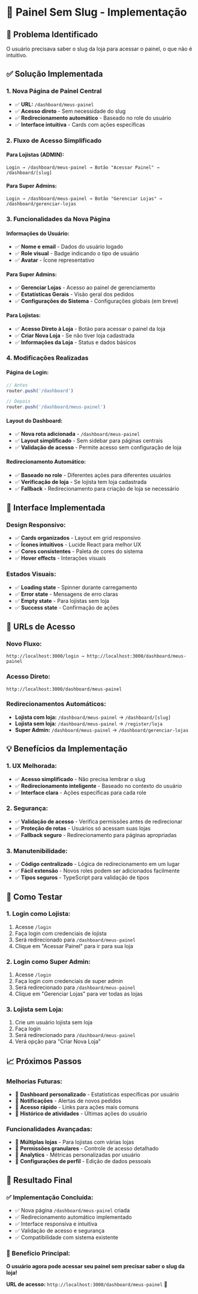 # 🎯 **Painel Sem Slug - Implementação**

## 🎯 **Problema Identificado**
O usuário precisava saber o slug da loja para acessar o painel, o que não é intuitivo.

## ✅ **Solução Implementada**

### **1. Nova Página de Painel Central**
- ✅ **URL:** `/dashboard/meus-painel`
- ✅ **Acesso direto** - Sem necessidade do slug
- ✅ **Redirecionamento automático** - Baseado no role do usuário
- ✅ **Interface intuitiva** - Cards com ações específicas

### **2. Fluxo de Acesso Simplificado**

#### **Para Lojistas (ADMIN):**
```
Login → /dashboard/meus-painel → Botão "Acessar Painel" → /dashboard/[slug]
```

#### **Para Super Admins:**
```
Login → /dashboard/meus-painel → Botão "Gerenciar Lojas" → /dashboard/gerenciar-lojas
```

### **3. Funcionalidades da Nova Página**

#### **Informações do Usuário:**
- ✅ **Nome e email** - Dados do usuário logado
- ✅ **Role visual** - Badge indicando o tipo de usuário
- ✅ **Avatar** - Ícone representativo

#### **Para Super Admins:**
- ✅ **Gerenciar Lojas** - Acesso ao painel de gerenciamento
- ✅ **Estatísticas Gerais** - Visão geral dos pedidos
- ✅ **Configurações do Sistema** - Configurações globais (em breve)

#### **Para Lojistas:**
- ✅ **Acesso Direto à Loja** - Botão para acessar o painel da loja
- ✅ **Criar Nova Loja** - Se não tiver loja cadastrada
- ✅ **Informações da Loja** - Status e dados básicos

### **4. Modificações Realizadas**

#### **Página de Login:**
```typescript
// Antes
router.push('/dashboard')

// Depois
router.push('/dashboard/meus-painel')
```

#### **Layout do Dashboard:**
- ✅ **Nova rota adicionada** - `/dashboard/meus-painel`
- ✅ **Layout simplificado** - Sem sidebar para páginas centrais
- ✅ **Validação de acesso** - Permite acesso sem configuração de loja

#### **Redirecionamento Automático:**
- ✅ **Baseado no role** - Diferentes ações para diferentes usuários
- ✅ **Verificação de loja** - Se lojista tem loja cadastrada
- ✅ **Fallback** - Redirecionamento para criação de loja se necessário

## 🎨 **Interface Implementada**

### **Design Responsivo:**
- ✅ **Cards organizados** - Layout em grid responsivo
- ✅ **Ícones intuitivos** - Lucide React para melhor UX
- ✅ **Cores consistentes** - Paleta de cores do sistema
- ✅ **Hover effects** - Interações visuais

### **Estados Visuais:**
- ✅ **Loading state** - Spinner durante carregamento
- ✅ **Error state** - Mensagens de erro claras
- ✅ **Empty state** - Para lojistas sem loja
- ✅ **Success state** - Confirmação de ações

## 🚀 **URLs de Acesso**

### **Novo Fluxo:**
```
http://localhost:3000/login → http://localhost:3000/dashboard/meus-painel
```

### **Acesso Direto:**
```
http://localhost:3000/dashboard/meus-painel
```

### **Redirecionamentos Automáticos:**
- **Lojista com loja:** `/dashboard/meus-painel` → `/dashboard/[slug]`
- **Lojista sem loja:** `/dashboard/meus-painel` → `/register/loja`
- **Super Admin:** `/dashboard/meus-painel` → `/dashboard/gerenciar-lojas`

## 💡 **Benefícios da Implementação**

### **1. UX Melhorada:**
- ✅ **Acesso simplificado** - Não precisa lembrar o slug
- ✅ **Redirecionamento inteligente** - Baseado no contexto do usuário
- ✅ **Interface clara** - Ações específicas para cada role

### **2. Segurança:**
- ✅ **Validação de acesso** - Verifica permissões antes de redirecionar
- ✅ **Proteção de rotas** - Usuários só acessam suas lojas
- ✅ **Fallback seguro** - Redirecionamento para páginas apropriadas

### **3. Manutenibilidade:**
- ✅ **Código centralizado** - Lógica de redirecionamento em um lugar
- ✅ **Fácil extensão** - Novos roles podem ser adicionados facilmente
- ✅ **Tipos seguros** - TypeScript para validação de tipos

## 🎯 **Como Testar**

### **1. Login como Lojista:**
1. Acesse `/login`
2. Faça login com credenciais de lojista
3. Será redirecionado para `/dashboard/meus-painel`
4. Clique em "Acessar Painel" para ir para sua loja

### **2. Login como Super Admin:**
1. Acesse `/login`
2. Faça login com credenciais de super admin
3. Será redirecionado para `/dashboard/meus-painel`
4. Clique em "Gerenciar Lojas" para ver todas as lojas

### **3. Lojista sem Loja:**
1. Crie um usuário lojista sem loja
2. Faça login
3. Será redirecionado para `/dashboard/meus-painel`
4. Verá opção para "Criar Nova Loja"

## 📈 **Próximos Passos**

### **Melhorias Futuras:**
- 🔄 **Dashboard personalizado** - Estatísticas específicas por usuário
- 🔄 **Notificações** - Alertas de novos pedidos
- 🔄 **Acesso rápido** - Links para ações mais comuns
- 🔄 **Histórico de atividades** - Últimas ações do usuário

### **Funcionalidades Avançadas:**
- 🔄 **Múltiplas lojas** - Para lojistas com várias lojas
- 🔄 **Permissões granulares** - Controle de acesso detalhado
- 🔄 **Analytics** - Métricas personalizadas por usuário
- 🔄 **Configurações de perfil** - Edição de dados pessoais

## 🎉 **Resultado Final**

### **✅ Implementação Concluída:**
- ✅ Nova página `/dashboard/meus-painel` criada
- ✅ Redirecionamento automático implementado
- ✅ Interface responsiva e intuitiva
- ✅ Validação de acesso e segurança
- ✅ Compatibilidade com sistema existente

### **🎯 Benefício Principal:**
**O usuário agora pode acessar seu painel sem precisar saber o slug da loja!**

**URL de acesso:** `http://localhost:3000/dashboard/meus-painel` 🚀 
